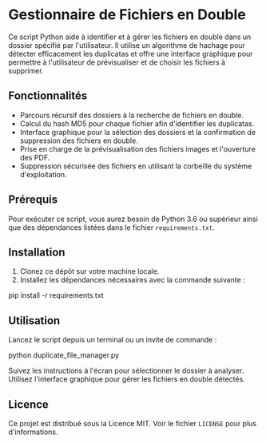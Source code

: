 # Gestionnaire de Fichiers en Double

Ce script Python aide à identifier et à gérer les fichiers en double dans un dossier spécifié par l'utilisateur. Il utilise un algorithme de hachage pour détecter efficacement les duplicatas et offre une interface graphique pour permettre à l'utilisateur de prévisualiser et de choisir les fichiers à supprimer.

## Fonctionnalités

- Parcours récursif des dossiers à la recherche de fichiers en double.
- Calcul du hash MD5 pour chaque fichier afin d'identifier les duplicatas.
- Interface graphique pour la sélection des dossiers et la confirmation de suppression des fichiers en double.
- Prise en charge de la prévisualisation des fichiers images et l'ouverture des PDF.
- Suppression sécurisée des fichiers en utilisant la corbeille du système d'exploitation.

## Prérequis

Pour exécuter ce script, vous aurez besoin de Python 3.6 ou supérieur ainsi que des dépendances listées dans le fichier `requirements.txt`.

## Installation

1. Clonez ce dépôt sur votre machine locale.
2. Installez les dépendances nécessaires avec la commande suivante :

pip install -r requirements.txt


## Utilisation

Lancez le script depuis un terminal ou un invite de commande :

python duplicate_file_manager.py


Suivez les instructions à l'écran pour sélectionner le dossier à analyser. Utilisez l'interface graphique pour gérer les fichiers en double détectés.

## Licence

Ce projet est distribué sous la Licence MIT. Voir le fichier `LICENSE` pour plus d'informations.


